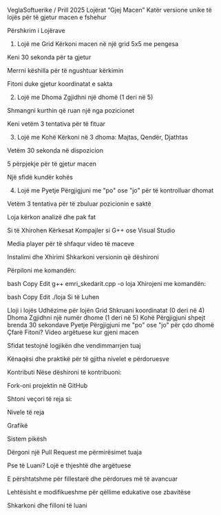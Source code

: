VeglaSoftuerike / Prill 2025
Lojërat “Gjej Macen”
Katër versione unike të lojës për të gjetur macen e fshehur

Përshkrim i Lojërave
1. Lojë me Grid
Kërkoni macen në një grid 5x5 me pengesa

Keni 30 sekonda për ta gjetur

Merrni këshilla për të ngushtuar kërkimin

Fitoni duke gjetur koordinatat e sakta

2. Lojë me Dhoma
Zgjidhni një dhomë (1 deri në 5)

Shmangni kurthin që ruan një nga pozicionet

Keni vetëm 3 tentativa për të fituar

3. Lojë me Kohë
Kërkoni në 3 dhoma: Majtas, Qendër, Djathtas

Vetëm 30 sekonda në dispozicion

5 përpjekje për të gjetur macen

Një sfidë kundër kohës

4. Lojë me Pyetje
Përgjigjuni me "po" ose "jo" për të kontrolluar dhomat

Vetëm 3 tentativa për të zbuluar pozicionin e saktë

Loja kërkon analizë dhe pak fat

Si të Xhirohen
Kërkesat
Kompajler si G++ ose Visual Studio

Media player për të shfaqur video të maceve

Instalimi dhe Xhirimi
Shkarkoni versionin që dëshironi

Përpiloni me komandën:

bash
Copy
Edit
g++ emri_skedarit.cpp -o loja
Xhirojeni me komandën:

bash
Copy
Edit
./loja
Si të Luhen

Lloji i lojës	Udhëzime për lojën
Grid	Shkruani koordinatat (0 deri në 4)
Dhoma	Zgjidhni një numër dhome (1 deri në 5)
Kohë	Përgjigjuni shpejt brenda 30 sekondave
Pyetje	Përgjigjuni me "po" ose "jo" për çdo dhomë
Çfarë Fitoni?
Video argëtuese kur gjeni macen

Sfidat testojnë logjikën dhe vendimmarrjen tuaj

Kënaqësi dhe praktikë për të gjitha nivelet e përdoruesve

Kontributi
Nëse dëshironi të kontribuoni:

Fork-oni projektin në GitHub

Shtoni veçori të reja si:

Nivele të reja

Grafikë

Sistem pikësh

Dërgoni një Pull Request me përmirësimet tuaja

Pse të Luani?
Lojë e thjeshtë dhe argëtuese

E përshtatshme për fillestarë dhe përdorues më të avancuar

Lehtësisht e modifikueshme për qëllime edukative ose zbavitëse

Shkarkoni dhe filloni të luani






